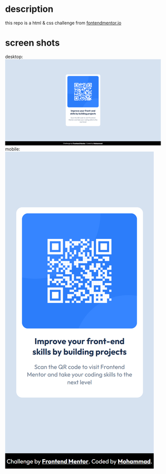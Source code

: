 # description
this repo is a html & css challenge from [fontendmentor.io](http://frontendmentor.io/)

# screen shots
desktop:
![desktop screenshot](./screenshots/desktop.png)
mobile:
![mobile screenshot](./screenshots/mobile.png)
